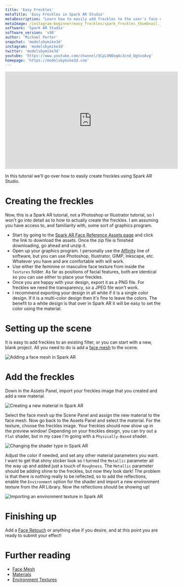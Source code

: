 ```yaml
---
title: 'Easy Freckles'
metaTitle: 'Easy Freckles in Spark AR Studio'
metaDescription: "Learn how to easily add freckles to the user's face using the Face Mesh!"
metaImage: /instagram-beginner/easy_freckles/spark_freckles_thumbnail.jpg
software: 'Spark AR Studio'
software_version: 'v98'
author: 'Michael Porter'
snapchat: 'modelsbymike3d'
instagram: 'modelsbymike3d'
twitter: 'modelsbymike3d'
youtube: 'https://www.youtube.com/channel/UCpLVNOoqAc3cnd_QgSxoAvg'
homepage: 'https://modelsbymike3d.com'
---
```


<div className="video-responsive">
  <iframe
    width="560"
    height="315"
    src="https://www.youtube.com/embed/P46w_nIg7OE"
    frameborder="0"
    allow="accelerometer; autoplay; encrypted-media; gyroscope; picture-in-picture"
    allowfullscreen
  ></iframe>
</div>

In this tutorial we'll go over how to easily create freckles using Spark AR Studio.

# Creating the freckles

Now, this is a Spark AR tutorial, not a Photoshop or Illustrator tutorial, so I won't go into detail as to how to actually create the freckles. I am assuming you have access to, and familiarity with, some sort of graphics program.

- Start by going to the [Spark AR Face Reference Assets page](https://sparkar.facebook.com/ar-studio/learn/articles/people-tracking/face-reference-assets) and click the link to download the assets. Once the zip file is finished downloading, go ahead and unzip it.
- Open up your graphics program. I personally use the [Affinity](https://affinity.serif.com/en-us/) line of software, but you can use Photoshop, Illustrator, GIMP, Inkscape, etc. Whatever you have and are comfortable with will work.
- Use either the feminine or masculine face texture from inside the `Textures` folder. As far as positions of facial features, both are identical so you can use either to place your freckles.
- Once you are happy with your design, export it as a PNG file. For freckles we need the transparency, so a JPEG file won't work.
- I recommend exporting your design in all white if it is a single color design. If it is a multi-color design then it's fine to leave the colors. The benefit to a white design is that over in Spark AR it will be easy to set the color using the material.

# Setting up the scene

It is easy to add freckles to an existing filter, or you can start with a new, blank project. All you need to do is add a [face mesh](https://sparkar.facebook.com/ar-studio/learn/articles/people-tracking/face-mesh) to the scene.

![Adding a face mesh in Spark AR](../../instagram-beginner/easy_freckles/add_face_mesh.jpg)

# Add the freckles

Down in the Assets Panel, import your freckles image that you created and add a new material.

![Creating a new material in Spark AR](../../instagram-beginner/easy_freckles/add_material.jpg)

Select the face mesh up the Scene Panel and assign the new material to the face mesh. Now go back to the Assets Panel and select the material. For the texture, choose the freckles image. Your freckles should now show up in the preview window! Depending on your freckles design, you can try out a `Flat` shader, but in my case I'm going with a `Physically-Based` shader.

![Changing the shader type in Spark AR](../../instagram-beginner/easy_freckles/shader_type.jpg)

Adjust the color if needed, and set any other material parameters you want. I want to get that shiny sticker look so I turned the `Metallic` parameter all the way up and added just a touch of `Roughness`. The `Metallic` parameter should be adding shine to the freckles, but now they look dark! The problem is that there is nothing really to be reflected, so to add the reflections, enable the `Environment` option for the shader and import a new environment texture from the AR Library. Now the reflections should be showing up!

![Importing an environment texture in Spark AR](../../instagram-beginner/easy_freckles/import_env_texture.jpg)

# Finishing up

Add a [Face Retouch](https://sparkar.facebook.com/ar-studio/learn/articles/textures-and-materials/retouching-material) or anything else if you desire, and at this point you are ready to submit your effect!

# Further reading

- [Face Mesh](https://sparkar.facebook.com/ar-studio/learn/articles/people-tracking/face-mesh)
- [Materials](https://sparkar.facebook.com/ar-studio/learn/articles/textures-and-materials/materials-in-spark-ar-studio)
- [Environment Textures](https://sparkar.facebook.com/ar-studio/learn/articles/textures-and-materials/environment-texture)
